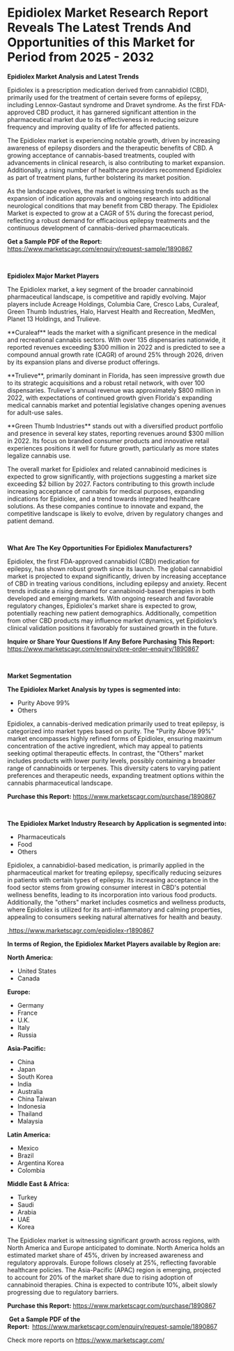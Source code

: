 <p><h1>Epidiolex Market Research Report Reveals The Latest Trends And Opportunities of this Market for Period from 2025 - 2032</h1></p><p><strong>Epidiolex Market Analysis and Latest Trends</strong></p>
<p><p>Epidiolex is a prescription medication derived from cannabidiol (CBD), primarily used for the treatment of certain severe forms of epilepsy, including Lennox-Gastaut syndrome and Dravet syndrome. As the first FDA-approved CBD product, it has garnered significant attention in the pharmaceutical market due to its effectiveness in reducing seizure frequency and improving quality of life for affected patients. </p><p>The Epidiolex market is experiencing notable growth, driven by increasing awareness of epilepsy disorders and the therapeutic benefits of CBD. A growing acceptance of cannabis-based treatments, coupled with advancements in clinical research, is also contributing to market expansion. Additionally, a rising number of healthcare providers recommend Epidiolex as part of treatment plans, further bolstering its market position. </p><p>As the landscape evolves, the market is witnessing trends such as the expansion of indication approvals and ongoing research into additional neurological conditions that may benefit from CBD therapy. The Epidiolex Market is expected to grow at a CAGR of 5% during the forecast period, reflecting a robust demand for efficacious epilepsy treatments and the continuous development of cannabis-derived pharmaceuticals.</p></p>
<p><strong>Get a Sample PDF of the Report:&nbsp;</strong> <a href="https://www.marketscagr.com/enquiry/request-sample/1890867?utm_campaign=2770&utm_medium=2&utm_source=Github&utm_content=ia&utm_term=02042025&utm_id=epidiolex">https://www.marketscagr.com/enquiry/request-sample/1890867</a></p>
<p>&nbsp;</p>
<p><strong>Epidiolex Major Market Players</strong></p>
<p><p>The Epidiolex market, a key segment of the broader cannabinoid pharmaceutical landscape, is competitive and rapidly evolving. Major players include Acreage Holdings, Columbia Care, Cresco Labs, Curaleaf, Green Thumb Industries, Halo, Harvest Health and Recreation, MedMen, Planet 13 Holdings, and Trulieve. </p><p>**Curaleaf** leads the market with a significant presence in the medical and recreational cannabis sectors. With over 135 dispensaries nationwide, it reported revenues exceeding $300 million in 2022 and is predicted to see a compound annual growth rate (CAGR) of around 25% through 2026, driven by its expansion plans and diverse product offerings.</p><p>**Trulieve**, primarily dominant in Florida, has seen impressive growth due to its strategic acquisitions and a robust retail network, with over 100 dispensaries. Trulieve's annual revenue was approximately $800 million in 2022, with expectations of continued growth given Florida's expanding medical cannabis market and potential legislative changes opening avenues for adult-use sales.</p><p>**Green Thumb Industries** stands out with a diversified product portfolio and presence in several key states, reporting revenues around $300 million in 2022. Its focus on branded consumer products and innovative retail experiences positions it well for future growth, particularly as more states legalize cannabis use.</p><p>The overall market for Epidiolex and related cannabinoid medicines is expected to grow significantly, with projections suggesting a market size exceeding $2 billion by 2027. Factors contributing to this growth include increasing acceptance of cannabis for medical purposes, expanding indications for Epidiolex, and a trend towards integrated healthcare solutions. As these companies continue to innovate and expand, the competitive landscape is likely to evolve, driven by regulatory changes and patient demand.</p></p>
<p>&nbsp;</p>
<p><strong>What Are The Key Opportunities For Epidiolex Manufacturers?</strong></p>
<p><p>Epidiolex, the first FDA-approved cannabidiol (CBD) medication for epilepsy, has shown robust growth since its launch. The global cannabidiol market is projected to expand significantly, driven by increasing acceptance of CBD in treating various conditions, including epilepsy and anxiety. Recent trends indicate a rising demand for cannabinoid-based therapies in both developed and emerging markets. With ongoing research and favorable regulatory changes, Epidiolex's market share is expected to grow, potentially reaching new patient demographics. Additionally, competition from other CBD products may influence market dynamics, yet Epidiolex’s clinical validation positions it favorably for sustained growth in the future.</p></p>
<p><strong>Inquire or Share Your Questions If Any Before Purchasing This Report:</strong> <a href="https://www.marketscagr.com/enquiry/pre-order-enquiry/1890867?utm_campaign=2770&utm_medium=2&utm_source=Github&utm_content=ia&utm_term=02042025&utm_id=epidiolex">https://www.marketscagr.com/enquiry/pre-order-enquiry/1890867</a></p>
<p>&nbsp;</p>
<p><strong>Market Segmentation</strong></p>
<p><strong>The Epidiolex Market Analysis by types is segmented into:</strong></p>
<p><ul><li>Purity Above 99%</li><li>Others</li></ul></p>
<p><p>Epidiolex, a cannabis-derived medication primarily used to treat epilepsy, is categorized into market types based on purity. The "Purity Above 99%" market encompasses highly refined forms of Epidiolex, ensuring maximum concentration of the active ingredient, which may appeal to patients seeking optimal therapeutic effects. In contrast, the "Others" market includes products with lower purity levels, possibly containing a broader range of cannabinoids or terpenes. This diversity caters to varying patient preferences and therapeutic needs, expanding treatment options within the cannabis pharmaceutical landscape.</p></p>
<p><strong>Purchase this Report:&nbsp;</strong><a href="https://www.marketscagr.com/purchase/1890867?utm_campaign=2770&utm_medium=2&utm_source=Github&utm_content=ia&utm_term=02042025&utm_id=epidiolex">https://www.marketscagr.com/purchase/1890867</a></p>
<p>&nbsp;</p>
<p><strong>The Epidiolex Market Industry Research by Application is segmented into:</strong></p>
<p><ul><li>Pharmaceuticals</li><li>Food</li><li>Others</li></ul></p>
<p><p>Epidiolex, a cannabidiol-based medication, is primarily applied in the pharmaceutical market for treating epilepsy, specifically reducing seizures in patients with certain types of epilepsy. Its increasing acceptance in the food sector stems from growing consumer interest in CBD's potential wellness benefits, leading to its incorporation into various food products. Additionally, the "others" market includes cosmetics and wellness products, where Epidiolex is utilized for its anti-inflammatory and calming properties, appealing to consumers seeking natural alternatives for health and beauty.</p></p>
<p><a href="https://www.marketscagr.com/epidiolex-r1890867?utm_campaign=2770&utm_medium=2&utm_source=Github&utm_content=ia&utm_term=02042025&utm_id=epidiolex">&nbsp;https://www.marketscagr.com/epidiolex-r1890867</a></p>
<p><strong>In terms of Region, the Epidiolex Market Players available by Region are:</strong></p>
<p>
    <p> <strong> North America: </strong>
        <ul>
            <li>United States</li>
            <li>Canada</li>
        </ul>
        </p> 
    <p> <strong> Europe: </strong>
        <ul>
            <li>Germany</li>
            <li>France</li>
            <li>U.K.</li>
            <li>Italy</li>
            <li>Russia</li>
        </ul>
        </p> 
    <p> <strong> Asia-Pacific: </strong>
        <ul>
            <li>China</li>
            <li>Japan</li>
            <li>South Korea</li>
            <li>India</li>
            <li>Australia</li>
            <li>China Taiwan</li>
            <li>Indonesia</li>
            <li>Thailand</li>
            <li>Malaysia</li>
        </ul>
        </p> 
    <p> <strong> Latin America: </strong>
        <ul>
            <li>Mexico</li>
            <li>Brazil</li>
            <li>Argentina Korea</li>
            <li>Colombia</li>
        </ul>
        </p> 
    <p> <strong> Middle East & Africa: </strong>
        <ul>
            <li>Turkey</li>
            <li>Saudi</li>
            <li>Arabia</li>
            <li>UAE</li>
            <li>Korea</li>
        </ul>
    </p>
    </p>
<p><p>The Epidiolex market is witnessing significant growth across regions, with North America and Europe anticipated to dominate. North America holds an estimated market share of 45%, driven by increased awareness and regulatory approvals. Europe follows closely at 25%, reflecting favorable healthcare policies. The Asia-Pacific (APAC) region is emerging, projected to account for 20% of the market share due to rising adoption of cannabinoid therapies. China is expected to contribute 10%, albeit slowly progressing due to regulatory barriers.</p></p>
<p><strong>Purchase this Report: </strong><a href="https://www.marketscagr.com/purchase/1890867?utm_campaign=2770&utm_medium=2&utm_source=Github&utm_content=ia&utm_term=02042025&utm_id=epidiolex">https://www.marketscagr.com/purchase/1890867</a></p>
<p>&nbsp;<strong>Get a Sample PDF of the Report:&nbsp;&nbsp;</strong><a href="https://www.marketscagr.com/enquiry/request-sample/1890867?utm_campaign=2770&utm_medium=2&utm_source=Github&utm_content=ia&utm_term=02042025&utm_id=epidiolex">https://www.marketscagr.com/enquiry/request-sample/1890867</a></p>
<p><strong></strong></p>
<p>Check more reports on <a href="https://www.marketscagr.com/?utm_campaign=2770&utm_medium=2&utm_source=Github&utm_content=ia&utm_term=02042025&utm_id=epidiolex">https://www.marketscagr.com/</a></p>